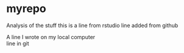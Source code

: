 # myrepo
Analysis of the stuff
this is a line from rstudio
line added from github

A line I wrote on my local computer  
line in git
